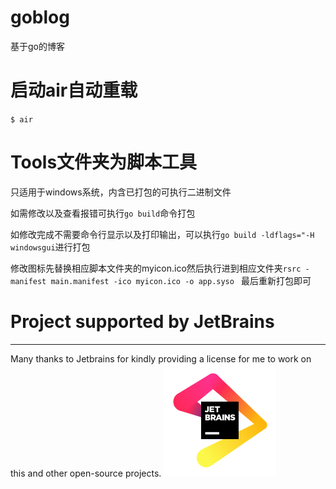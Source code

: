 # goblog

基于go的博客

# 启动air自动重载

``$ air``

# Tools文件夹为脚本工具
只适用于windows系统，内含已打包的可执行二进制文件

如需修改以及查看报错可执行`go build`命令打包

如修改完成不需要命令行显示以及打印输出，可以执行`go build -ldflags="-H windowsgui`进行打包

修改图标先替换相应脚本文件夹的myicon.ico然后执行进到相应文件夹`rsrc -manifest main.manifest -ico myicon.ico -o app.syso
`
最后重新打包即可



# Project supported by JetBrains
***
Many thanks to Jetbrains for kindly providing a license for me to work on this and other open-source projects.
![img.png](img.png)

